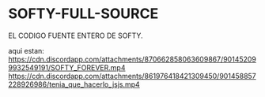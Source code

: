 # SOFTY-FULL-SOURCE
EL CODIGO FUENTE ENTERO DE SOFTY.

aqui estan:
https://cdn.discordapp.com/attachments/870662858063609867/901452099932549191/SOFTY_FOREVER.mp4
https://cdn.discordapp.com/attachments/861976418421309450/901458857228926986/tenia_que_hacerlo_jsjs.mp4
